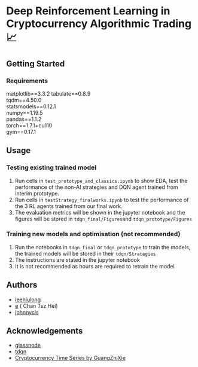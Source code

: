 # Deep Reinforcement Learning in Cryptocurrency Algorithmic Trading :chart_with_upwards_trend:

## Getting Started

### Requirements

matplotlib==3.3.2
tabulate==0.8.9<br/>
tqdm==4.50.0<br/>
statsmodels==0.12.1<br/>
numpy==1.19.5<br/>
pandas==1.1.2<br/>
torch==1.7.1+cu110<br/>
gym==0.17.1<br/>


## Usage

### Testing existing trained model

1. Run cells in `test_prototype_and_classics.ipynb` to show EDA, test the performance of the non-AI strategies and DQN agent trained from interim prototype.
2. Run cells in `testStrategy_finalworks.ipynb` to test the performance of the 3 RL agents trained from our final work.
3. The evaluation metrics will be shown in the jupyter notebook and the figures will be stored in `tdqn_final/Figures`and `tdqn_prototype/Figures`

### Training new models and optimisation (not recommended)

1. Run the notebooks in `tdqn_final` or `tdqn_prototype` to train the models, the trained models will be stored in their `tdqn/Strategies`
2. The instructions are stated in the jupyter notebook
3. It is not recommended as hours are required to retrain the model

## Authors

- [leehiulong](https://github.com/leehiulong)
- [e](https://github.com/Nonug) ( Chan Tsz Hei)
- [johnnycls](https://github.com/johnnycls)

## Acknowledgements

- [glassnode](https://glassnode.com/)
- [tdqn](https://github.com/ThibautTheate/An-Application-of-Deep-Reinforcement-Learning-to-Algorithmic-Trading)
- [Cryptocurrency Time Series by GuangZhiXie](https://github.com/guangzhixie/cryptocurrency-time-series)
